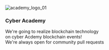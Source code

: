 
![academy_logo_01](https://user-images.githubusercontent.com/38258624/43077270-b28cdf42-8e8f-11e8-8aa1-1312df23d458.png)
### Cyber Academy
We're going to realize blockchain technology
<br>on cyber Acdemy blockchain events!
<br>We're always open for community pull requests
